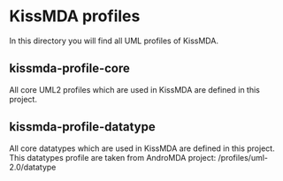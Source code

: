 KissMDA profiles
================
In this directory you will find all UML profiles of KissMDA. 

kissmda-profile-core
--------------------
All core UML2 profiles which are used in KissMDA are defined in this project.

kissmda-profile-datatype
------------------------
All core datatypes which are used in KissMDA are defined in this project.
This datatypes profile are taken from AndroMDA project: /profiles/uml-2.0/datatype